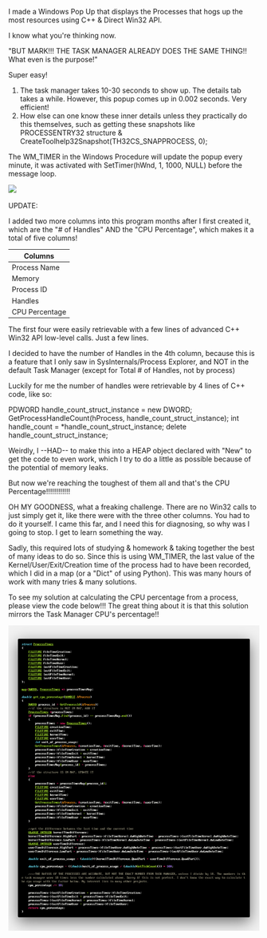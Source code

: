 I made a Windows Pop Up that displays the Processes that hogs up the most resources using C++ & Direct Win32 API.

I know what you're thinking now.

"BUT MARK!!! THE TASK MANAGER ALREADY DOES THE SAME THING!! What even is the purpose!"

Super easy!

1. The task manager takes 10-30 seconds to show up. The details tab takes a while. However, this popup comes up in 0.002 seconds. Very efficient!
2. How else can one know these inner details unless they practically do this themselves, such as getting these snapshots like PROCESSENTRY32 structure & CreateToolhelp32Snapshot(TH32CS_SNAPPROCESS, 0);

The WM_TIMER in the Windows Procedure will update the popup every minute, it was activated with SetTimer(hWnd, 1, 1000, NULL) before the message loop.

![](images/popup_process.gif)

UPDATE:

I added two more columns into this program months after I first created it, which are the "# of Handles" AND the "CPU Percentage", which makes it a total of five columns!

| Columns        |
| -------------- |
| Process Name   |
| Memory         |
| Process ID     |
| Handles        |
| CPU Percentage |

The first four were easily retrievable with a few lines of advanced C++ Win32 API low-level calls. Just a few lines.

I decided to have the number of Handles in the 4th column, because this is a feature that I only saw in SysInternals/Process Explorer, and NOT in the default Task Manager (except for Total # of Handles, not by process)

Luckily for me the number of handles were retrievable by 4 lines of C++ code, like so:

PDWORD handle_count_struct_instance = new DWORD;
GetProcessHandleCount(hProcess, handle_count_struct_instance);
int handle_count = \*handle_count_struct_instance;
delete handle_count_struct_instance;

Weirdly, I --HAD-- to make this into a HEAP object declared with "New" to get the code to even work, which I try to do a little as possible because of the potential of memory leaks.

But now we're reaching the toughest of them all and that's the CPU Percentage!!!!!!!!!!!!

OH MY GOODNESS, what a freaking challenge. There are no Win32 calls to just simply get it, like there were with the three other columns. You had to do it yourself. I came this far, and I need this for diagnosing, so why was I going to stop. I get to learn something the way.

Sadly, this required lots of studying & homework & taking together the best of many ideas to do so. Since this is using WM_TIMER, the last value of the Kernel/User/Exit/Creation time of the process had to have been recorded, which I did in a map (or a "Dict" of using Python). This was many hours of work with many tries & many solutions.

To see my solution at calculating the CPU percentage from a process, please view the code below!!! The great thing about it is that this solution mirrors the Task Manager CPU's percentage!!

![](images/view_processes_code.png)
